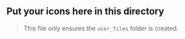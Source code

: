## Put your icons here in this directory

> This file only ensures the `user_files` folder is created.
